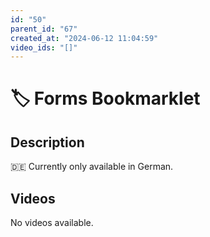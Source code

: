 ```yaml
---
id: "50"
parent_id: "67"
created_at: "2024-06-12 11:04:59"
video_ids: "[]"
---
```


# 🏷️ Forms Bookmarklet

## Description

🇩🇪 Currently only available in German.

## Videos

No videos available.
